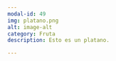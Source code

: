 ```yaml
---
modal-id: 49
img: platano.png
alt: image-alt
category: Fruta
description: Esto es un platano.

---
```

